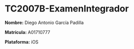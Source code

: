 # TC2007B-ExamenIntegrador

**Nombre:** Diego Antonio García Padilla

**Matrícula:** A01710777

**Plataforma:** iOS
